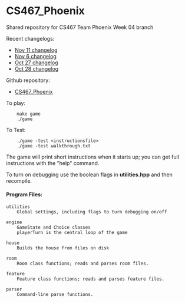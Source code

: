 # CS467_Phoenix
Shared repository for CS467 Team Phoenix Week 04 branch

Recent changelogs:

* [Nov 11 changelog](https://docs.google.com/document/d/1i1ym1oiwkVLkDJnnqWR0Xu9vIKqjrqg7QbATehCOPgs)
* [Nov  6 changelog](https://docs.google.com/document/d/195l83ZnKcqkBQI3VFZ3RitSjwrIvR9FeTapJ03upab0)
* [Oct 27 changelog](https://docs.google.com/document/d/1qrRssbhig6v8y5otEunce0lCNV8vEc7iDRUUC3Kh1qI)
* [Oct 28 changelog](https://docs.google.com/document/d/1aMw9Vvtfe2F1FCO6yy3UXWrd-49YYMJTFAl5mVH3XAo)

Github repository:

* [CS467_Phoenix](https://github.com/Maker23/CS467_Phoenix)


To play: 
```
	make game
	./game
```
To Test:
```
	./game -test <instructionsfile>
	./game -test walkthrough.txt
```

The game will print short instructions when it starts up; you can get
full instructions with the "help" command.

To turn on debugging use the boolean flags in **utilities.hpp** and then recompile.

#### Program Files:

	utilities
		Global settings, including flags to turn debugging on/off

	engine
		GameState and Choice classes
		playerTurn is the central loop of the game

	house
		Builds the house from files on disk

	room
		Room class functions; reads and parses room files.

	feature
		Feature class functions; reads and parses feature files.

	parser
		Command-line parse functions.
